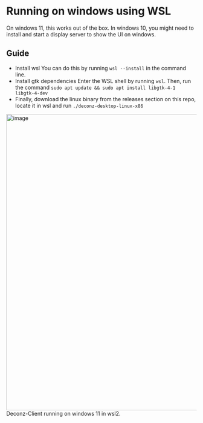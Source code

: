 # Running on windows using WSL

On windows 11, this works out of the box. In windows 10, you might need to install and start a display server to show the UI on windows.

## Guide

- Install wsl
  You can do this by running `wsl --install` in the command line.
- Install gtk dependencies
  Enter the WSL shell by running `wsl`.
  Then, run the command `sudo apt update && sudo apt install libgtk-4-1 libgtk-4-dev`
- Finally, download the linux binary from the releases section on this repo, locate it in wsl and run `./deconz-desktop-linux-x86`


<img width="1603" height="782" alt="image" src="https://github.com/user-attachments/assets/d7098a96-cd11-4987-941c-b34755a94d71" />
Deconz-Client running on windows 11 in wsl2.
